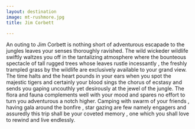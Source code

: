 ```yaml
---
layout: destination
image: mt-rushmore.jpg
title: Jim Corbett

---
```

An outing to Jim Corbett is nothing short of adventurous escapade to the jungles leaves your senses thoroughly ravished. The wild wickeder wildlife swiftly waltzes you off in the tantalizing atmosphere where the bounteous spectacle of tall rugged trees whose leaves rustle incessantly , the freshly trampled grass by the wildlife are exclusively available to your grand view. The time halts and the heart pounds in your ears when you spot the majestic tigers and certainly your blood sings the chorus of ecstasy and sends you gaping uncouthly yet desirously at the jewel of the jungle. The flora and fauna complements well with your mood and spares no effort to turn you adventurous a notch higher. Camping with swarm of your friends , having gala around the bonfire , star gazing are few namely engagers and assuredly this trip shall be your coveted memory , one which you shall love to rewind and live endlessly.
